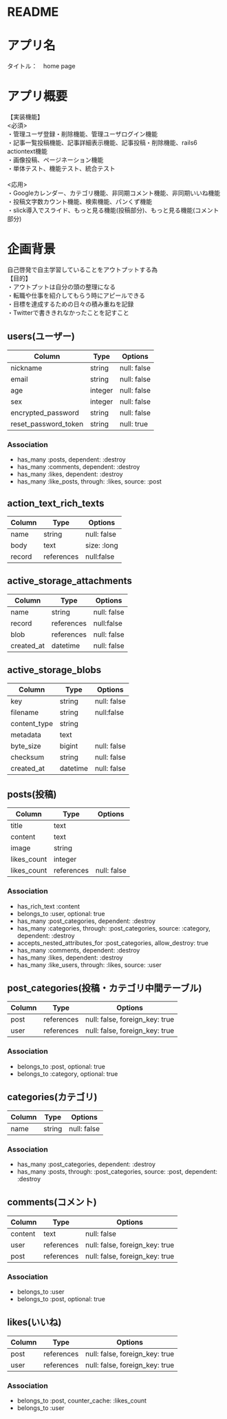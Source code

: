 # README
# アプリ名
タイトル：　home page
# アプリ概要
【実装機能】<br>
<必須><br>
・管理ユーザ登録・削除機能、管理ユーザログイン機能<br>
・記事一覧投稿機能、記事詳細表示機能、記事投稿・削除機能、rails6 actiontext機能<br>
・画像投稿、ページネーション機能<br>
・単体テスト、機能テスト、統合テスト<br>
<br>
<応用><br>
・Googleカレンダー、カテゴリ機能、非同期コメント機能、非同期いいね機能<br>
・投稿文字数カウント機能、検索機能、パンくず機能<br>
・slick導入でスライド、もっと見る機能(投稿部分)、もっと見る機能(コメント部分)

# 企画背景
自己啓発で自主学習していることをアウトプットする為<br>
【目的】<br/>
・アウトプットは自分の頭の整理になる<br>
・転職や仕事を紹介してもらう時にアピールできる<br>
・目標を達成するための日々の積み重ねを記録<br>
・Twitterで書ききれなかったことを記すこと<br>

## users(ユーザー)
|Column|Type|Options|
|------|----|-------|
|nickname|string|null: false|
|email|string|null: false|
|age|integer|null: false|
|sex|integer|null: false|
|encrypted_password|string|null: false|
|reset_password_token|string|null: true|

### Association
- has_many :posts, dependent: :destroy
- has_many :comments, dependent: :destroy
- has_many :likes, dependent: :destroy
- has_many :like_posts, through: :likes, source: :post


## action_text_rich_texts
|Column|Type|Options|
|------|----|-------|
|name|string|null: false|
|body|text|size: :long|
|record|references|null:false|


## active_storage_attachments
|Column|Type|Options|
|------|----|-------|
|name|string|null: false|
|record|references|null:false|
|blob|references|null: false|
|created_at|datetime|null: false|


## active_storage_blobs
|Column|Type|Options|
|------|----|-------|
|key|string|null: false|
|filename|string|null:false|
|content_type|string|
|metadata|text|
|byte_size|bigint|null: false|
|checksum|string|null: false|
|created_at|datetime|null: false|


## posts(投稿)
|Column|Type|Options|
|------|----|-------|
|title|text|
|content|text|
|image|string|
|likes_count|integer|
|likes_count|references|null: false|

### Association
- has_rich_text :content
- belongs_to :user, optional: true
- has_many :post_categories, dependent: :destroy
- has_many :categories, through: :post_categories, source: :category, dependent: :destroy
- accepts_nested_attributes_for :post_categories, allow_destroy: true
- has_many :comments, dependent: :destroy
- has_many :likes, dependent: :destroy
- has_many :like_users, through: :likes, source: :user


## post_categories(投稿・カテゴリ中間テーブル)
|Column|Type|Options|
|------|----|-------|
|post|references|null: false, foreign_key: true|
|user|references|null: false, foreign_key: true|

### Association
- belongs_to :post, optional: true
- belongs_to :category, optional: true


## categories(カテゴリ)
|Column|Type|Options|
|------|----|-------|
|name|string|null: false|

### Association
- has_many :post_categories, dependent: :destroy
- has_many :posts, through: :post_categories, source: :post, dependent: :destroy


## comments(コメント)
|Column|Type|Options|
|------|----|-------|
|content|text|null: false|
|user|references|null: false, foreign_key: true|
|post|references|null: false, foreign_key: true|

### Association
- belongs_to :user
- belongs_to :post, optional: true


## likes(いいね)
|Column|Type|Options|
|------|----|-------|
|post|references|null: false, foreign_key: true|
|user|references|null: false, foreign_key: true|

### Association
- belongs_to :post, counter_cache: :likes_count
- belongs_to :user
